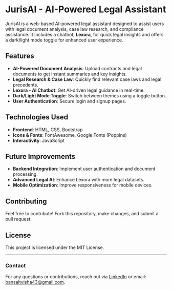 # JurisAI - AI-Powered Legal Assistant

JurisAI is a web-based AI-powered legal assistant designed to assist users with legal document analysis, case law research, and compliance assistance. It includes a chatbot, **Lexora**, for quick legal insights and offers a dark/light mode toggle for enhanced user experience.

## Features
- **AI-Powered Document Analysis**: Upload contracts and legal documents to get instant summaries and key insights.
- **Legal Research & Case Law**: Quickly find relevant case laws and legal precedents.
- **Lexora - AI Chatbot**: Get AI-driven legal guidance in real-time.
- **Dark/Light Mode Toggle**: Switch between themes using a toggle button.
- **User Authentication**: Secure login and signup pages.

## Technologies Used
- **Frontend**: HTML, CSS, Bootstrap
- **Icons & Fonts**: FontAwesome, Google Fonts (Poppins)
- **Interactivity**: JavaScript


## Future Improvements
- **Backend Integration**: Implement user authentication and document processing.
- **Advanced Legal AI**: Enhance Lexora with more legal datasets.
- **Mobile Optimization**: Improve responsiveness for mobile devices.

## Contributing
Feel free to contribute! Fork this repository, make changes, and submit a pull request.

## License
This project is licensed under the MIT License.

---
### Contact
For any questions or contributions, reach out via [LinkedIn](www.linkedin.com/in/tvisha-bansal) or email: bansaltvisha43@gmail.com.

